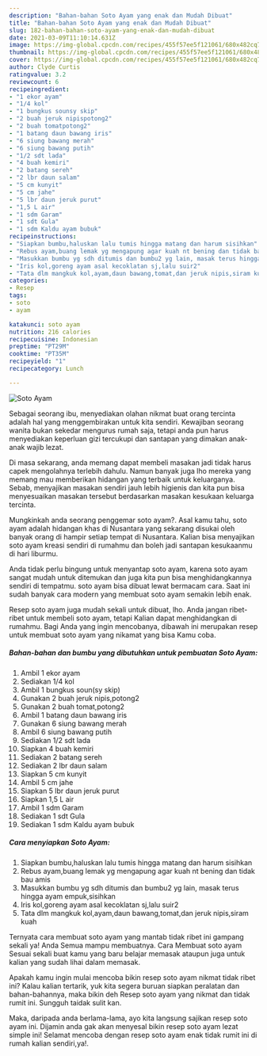```yaml
---
description: "Bahan-bahan Soto Ayam yang enak dan Mudah Dibuat"
title: "Bahan-bahan Soto Ayam yang enak dan Mudah Dibuat"
slug: 182-bahan-bahan-soto-ayam-yang-enak-dan-mudah-dibuat
date: 2021-03-09T11:10:14.631Z
image: https://img-global.cpcdn.com/recipes/455f57ee5f121061/680x482cq70/soto-ayam-foto-resep-utama.jpg
thumbnail: https://img-global.cpcdn.com/recipes/455f57ee5f121061/680x482cq70/soto-ayam-foto-resep-utama.jpg
cover: https://img-global.cpcdn.com/recipes/455f57ee5f121061/680x482cq70/soto-ayam-foto-resep-utama.jpg
author: Clyde Curtis
ratingvalue: 3.2
reviewcount: 6
recipeingredient:
- "1 ekor ayam"
- "1/4 kol"
- "1 bungkus sounsy skip"
- "2 buah jeruk nipispotong2"
- "2 buah tomatpotong2"
- "1 batang daun bawang iris"
- "6 siung bawang merah"
- "6 siung bawang putih"
- "1/2 sdt lada"
- "4 buah kemiri"
- "2 batang sereh"
- "2 lbr daun salam"
- "5 cm kunyit"
- "5 cm jahe"
- "5 lbr daun jeruk purut"
- "1,5 L air"
- "1 sdm Garam"
- "1 sdt Gula"
- "1 sdm Kaldu ayam bubuk"
recipeinstructions:
- "Siapkan bumbu,haluskan lalu tumis hingga matang dan harum sisihkan"
- "Rebus ayam,buang lemak yg mengapung agar kuah nt bening dan tidak bau amis"
- "Masukkan bumbu yg sdh ditumis dan bumbu2 yg lain, masak terus hingga ayam empuk,sisihkan"
- "Iris kol,goreng ayam asal kecoklatan sj,lalu suir2"
- "Tata dlm mangkuk kol,ayam,daun bawang,tomat,dan jeruk nipis,siram kuah"
categories:
- Resep
tags:
- soto
- ayam

katakunci: soto ayam 
nutrition: 216 calories
recipecuisine: Indonesian
preptime: "PT29M"
cooktime: "PT35M"
recipeyield: "1"
recipecategory: Lunch

---
```



![Soto Ayam](https://img-global.cpcdn.com/recipes/455f57ee5f121061/680x482cq70/soto-ayam-foto-resep-utama.jpg)

Sebagai seorang ibu, menyediakan olahan nikmat buat orang tercinta adalah hal yang menggembirakan untuk kita sendiri. Kewajiban seorang  wanita bukan sekedar mengurus rumah saja, tetapi anda pun harus menyediakan keperluan gizi tercukupi dan santapan yang dimakan anak-anak wajib lezat.

Di masa  sekarang, anda memang dapat membeli masakan jadi tidak harus capek mengolahnya terlebih dahulu. Namun banyak juga lho mereka yang memang mau memberikan hidangan yang terbaik untuk keluarganya. Sebab, menyajikan masakan sendiri jauh lebih higienis dan kita pun bisa menyesuaikan masakan tersebut berdasarkan masakan kesukaan keluarga tercinta. 



Mungkinkah anda seorang penggemar soto ayam?. Asal kamu tahu, soto ayam adalah hidangan khas di Nusantara yang sekarang disukai oleh banyak orang di hampir setiap tempat di Nusantara. Kalian bisa menyajikan soto ayam kreasi sendiri di rumahmu dan boleh jadi santapan kesukaanmu di hari liburmu.

Anda tidak perlu bingung untuk menyantap soto ayam, karena soto ayam sangat mudah untuk ditemukan dan juga kita pun bisa menghidangkannya sendiri di tempatmu. soto ayam bisa dibuat lewat bermacam cara. Saat ini sudah banyak cara modern yang membuat soto ayam semakin lebih enak.

Resep soto ayam juga mudah sekali untuk dibuat, lho. Anda jangan ribet-ribet untuk membeli soto ayam, tetapi Kalian dapat menghidangkan di rumahmu. Bagi Anda yang ingin mencobanya, dibawah ini merupakan resep untuk membuat soto ayam yang nikamat yang bisa Kamu coba.

<!--inarticleads1-->

##### Bahan-bahan dan bumbu yang dibutuhkan untuk pembuatan Soto Ayam:

1. Ambil 1 ekor ayam
1. Sediakan 1/4 kol
1. Ambil 1 bungkus soun(sy skip)
1. Gunakan 2 buah jeruk nipis,potong2
1. Gunakan 2 buah tomat,potong2
1. Ambil 1 batang daun bawang iris
1. Gunakan 6 siung bawang merah
1. Ambil 6 siung bawang putih
1. Sediakan 1/2 sdt lada
1. Siapkan 4 buah kemiri
1. Sediakan 2 batang sereh
1. Sediakan 2 lbr daun salam
1. Siapkan 5 cm kunyit
1. Ambil 5 cm jahe
1. Siapkan 5 lbr daun jeruk purut
1. Siapkan 1,5 L air
1. Ambil 1 sdm Garam
1. Sediakan 1 sdt Gula
1. Sediakan 1 sdm Kaldu ayam bubuk




<!--inarticleads2-->

##### Cara menyiapkan Soto Ayam:

1. Siapkan bumbu,haluskan lalu tumis hingga matang dan harum sisihkan
1. Rebus ayam,buang lemak yg mengapung agar kuah nt bening dan tidak bau amis
1. Masukkan bumbu yg sdh ditumis dan bumbu2 yg lain, masak terus hingga ayam empuk,sisihkan
1. Iris kol,goreng ayam asal kecoklatan sj,lalu suir2
1. Tata dlm mangkuk kol,ayam,daun bawang,tomat,dan jeruk nipis,siram kuah




Ternyata cara membuat soto ayam yang mantab tidak ribet ini gampang sekali ya! Anda Semua mampu membuatnya. Cara Membuat soto ayam Sesuai sekali buat kamu yang baru belajar memasak ataupun juga untuk kalian yang sudah lihai dalam memasak.

Apakah kamu ingin mulai mencoba bikin resep soto ayam nikmat tidak ribet ini? Kalau kalian tertarik, yuk kita segera buruan siapkan peralatan dan bahan-bahannya, maka bikin deh Resep soto ayam yang nikmat dan tidak rumit ini. Sungguh taidak sulit kan. 

Maka, daripada anda berlama-lama, ayo kita langsung sajikan resep soto ayam ini. Dijamin anda gak akan menyesal bikin resep soto ayam lezat simple ini! Selamat mencoba dengan resep soto ayam enak tidak rumit ini di rumah kalian sendiri,ya!.

